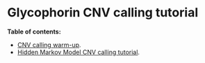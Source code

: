 # Glycophorin CNV calling tutorial

**Table of contents:**

* [CNV calling warm-up](glycophorin_cnv_warmup.md).
* [Hidden Markov Model CNV calling tutorial](glycophorin_cnv_hmm.md).
